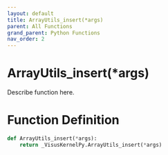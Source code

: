```yaml
---
layout: default
title: ArrayUtils_insert(*args)
parent: All Functions
grand_parent: Python Functions
nav_order: 2
---
```


# ArrayUtils_insert(*args)

Describe function here.

# Function Definition

```python
def ArrayUtils_insert(*args):
    return _VisusKernelPy.ArrayUtils_insert(*args)
```